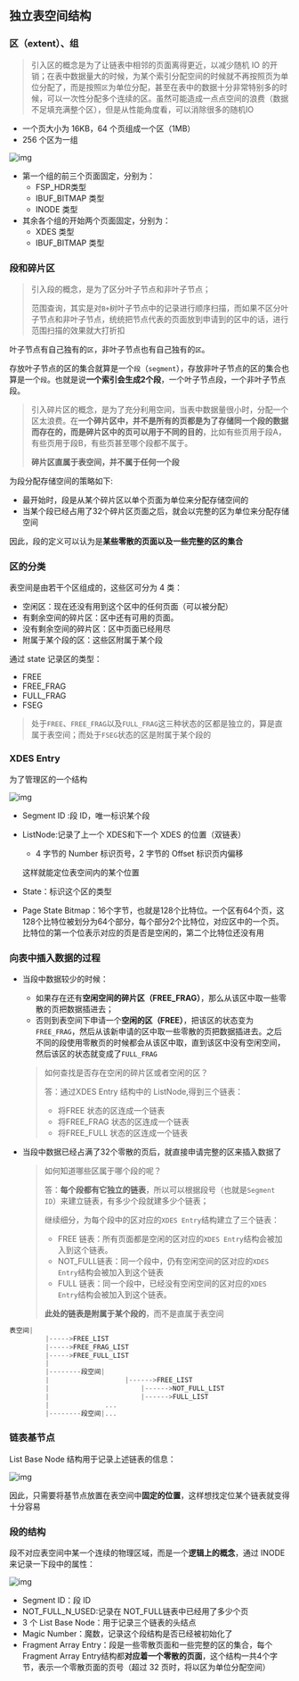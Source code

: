 ## 独立表空间结构

### 区（extent）、组

> 引入区的概念是为了让链表中相邻的页面离得更近，以减少随机 IO 的开销；在表中数据量大的时候，为某个索引分配空间的时候就不再按照页为单位分配了，而是按照`区`为单位分配，甚至在表中的数据十分非常特别多的时候，可以一次性分配多个连续的区。虽然可能造成一点点空间的浪费（数据不足填充满整个区），但是从性能角度看，可以消除很多的随机IO

- 一个页大小为 16KB，64 个页组成一个区（1MB）
- 256 个区为一组

![img](InnoDB的表空间.assets/16a739f33c4a1c3a.png)

- 第一个组的前三个页面固定，分别为：
  - FSP_HDR类型
  - IBUF_BITMAP 类型
  - INODE 类型
- 其余各个组的开始两个页面固定，分别为：
  - XDES 类型
  - IBUF_BITMAP 类型

### 段和碎片区

> 引入段的概念，是为了区分叶子节点和非叶子节点；
>
> 范围查询，其实是对`B+`树叶子节点中的记录进行顺序扫描，而如果不区分叶子节点和非叶子节点，统统把节点代表的页面放到申请到的区中的话，进行范围扫描的效果就大打折扣

叶子节点有自己独有的`区`，非叶子节点也有自己独有的`区`。

存放叶子节点的区的集合就算是一个`段`（`segment`），存放非叶子节点的区的集合也算是一个`段`。也就是说**一个索引会生成2个段**，一个叶子节点段，一个非叶子节点段。

> 引入碎片区的概念，是为了充分利用空间，当表中数据量很小时，分配一个区太浪费。在**一个碎片区中，并不是所有的页都是为了存储同一个段的数据而存在的，而是碎片区中的页可以用于不同的目的**，比如有些页用于段A，有些页用于段B，有些页甚至哪个段都不属于。
>
> **碎片区直属于表空间，并不属于任何一个段**

为段分配存储空间的策略如下:

- 最开始时，段是从某个碎片区以单个页面为单位来分配存储空间的
- 当某个段已经占用了32个碎片区页面之后，就会以完整的区为单位来分配存储空间

因此，段的定义可以认为是**某些零散的页面以及一些完整的区的集合**

### 区的分类

表空间是由若干个区组成的，这些区可分为 4 类：

- 空闲区：现在还没有用到这个区中的任何页面（可以被分配）
- 有剩余空间的碎片区：区中还有可用的页面。
- 没有剩余空间的碎片区：区中页面已经用尽
- 附属于某个段的区：这些区附属于某个段

通过 state 记录区的类型：

- FREE
- FREE_FRAG
- FULL_FRAG
- FSEG

> 处于`FREE`、`FREE_FRAG`以及`FULL_FRAG`这三种状态的区都是独立的，算是直属于表空间；而处于`FSEG`状态的区是附属于某个段的

### XDES Entry

为了管理区的一个结构

![img](InnoDB的表空间.assets/16a739f343654829.png)

- Segment ID :段 ID，唯一标识某个段

- ListNode:记录了上一个 XDES和下一个 XDES 的位置（双链表）

  - 4 字节的 Number 标识页号，2 字节的 Offset 标识页内偏移

  这样就能定位表空间内的某个位置

- State：标识这个区的类型

- Page State Bitmap：16个字节，也就是128个比特位。一个区有64个页，这128个比特位被划分为64个部分，每个部分2个比特位，对应区中的一个页。比特位的第一个位表示对应的页是否是空闲的，第二个比特位还没有用

### 向表中插入数据的过程

- 当段中数据较少的时候：

  - 如果存在还有**空闲空间的碎片区（FREE_FRAG）**，那么从该区中取一些零散的页把数据插进去；
  - 否则到表空间下申请一个**空闲的区（FREE）**，把该区的状态变为`FREE_FRAG`，然后从该新申请的区中取一些零散的页把数据插进去。之后不同的段使用零散页的时候都会从该区中取，直到该区中没有空闲空间，然后该区的状态就变成了`FULL_FRAG`

  > 如何查找是否存在空闲的碎片区或者空闲的区？
  >
  > 答：通过XDES Entry 结构中的 ListNode,得到三个链表：
  >
  > - 将FREE 状态的区连成一个链表
  > - 将FREE_FRAG 状态的区连成一个链表
  > - 将FREE_FULL 状态的区连成一个链表

- 当段中数据已经占满了32个零散的页后，就直接申请完整的区来插入数据了

  > 如何知道哪些区属于哪个段的呢？
  >
  > 答：**每个段都有它独立的链表**，所以可以根据段号（也就是`Segment ID`）来建立链表，有多少个段就建多少个链表；
  >
  > 继续细分，为每个段中的区对应的`XDES Entry`结构建立了三个链表：
  >
  > - FREE 链表：所有页面都是空闲的区对应的`XDES Entry`结构会被加入到这个链表。
  > - NOT_FULL链表：同一个段中，仍有空闲空间的区对应的`XDES Entry`结构会被加入到这个链表
  > - FULL 链表：同一个段中，已经没有空闲空间的区对应的`XDES Entry`结构会被加入到这个链表。
  >
  > **此处的链表是附属于某个段的**，而不是直属于表空间

```c
表空间|
		 |----->FREE_LIST
		 |----->FREE_FRAG_LIST
		 |----->FREE_FULL_LIST
		 |
		 |--------段空间|
		 |			   		 |------>FREE_LIST
		 |						 |------>NOT_FULL_LIST
		 |						 |------>FULL_LIST
		 |				...			
		 |--------段空间|...
```

### 链表基节点

List Base Node 结构用于记录上述链表的信息：

![img](InnoDB的表空间.assets/16a739f388927e1c.png)

因此，只需要将基节点放置在表空间中**固定的位置**，这样想找定位某个链表就变得十分容易

### 段的结构

段不对应表空间中某一个连续的物理区域，而是一个**逻辑上的概念**，通过 INODE 来记录一下段中的属性：

![img](InnoDB的表空间.assets/16a739f4087c4a56.png)

- Segment ID：段 ID
- NOT_FULL_N_USED:记录在 NOT_FULL链表中已经用了多少个页
- 3 个 List Base Node：用于记录三个链表的头结点
- Magic Number：魔数，记录这个段结构是否已经被初始化了
- Fragment Array Entry：段是一些零散页面和一些完整的区的集合，每个Fragment Array Entry结构都**对应着一个零散的页面**，这个结构一共4个字节，表示一个零散页面的页号（超过 32 页时，将以区为单位分配空间）

